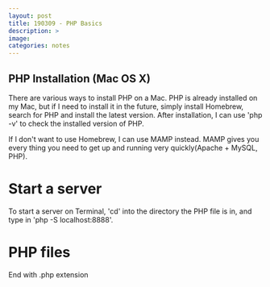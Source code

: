 ```yaml
---
layout: post
title: 190309 - PHP Basics
description: >
image: 
categories: notes
---
```


## PHP Installation (Mac OS X)
There are various ways to install PHP on a Mac. PHP is already installed on my Mac, but if I need to install it in the future, simply install Homebrew, search for PHP and install the latest version. After installation, I can use 'php -v' to check the installed version of PHP. 

If I don't want to use Homebrew, I can use MAMP instead. MAMP gives you every thing you need to get up and running very quickly(Apache + MySQL, PHP).

# Start a server
To start a server on Terminal, 'cd' into the directory the PHP file is in, and type in 'php -S localhost:8888'.
# PHP files
End with .php extension

